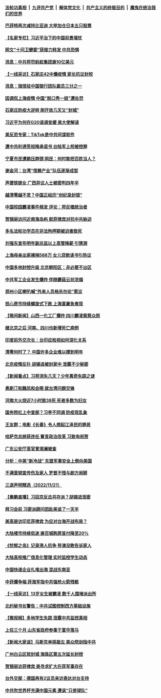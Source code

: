 ####  [法轮功真相](../../../../basic/blob/master/README.md?t=11230731) &nbsp;|&nbsp; [九评共产党](../../../../9ping.md/blob/master/README.md?t=11230731) &nbsp;|&nbsp; [解体党文化](../../../../jtdwh.md/blob/master/README.md?t=11230731)  &nbsp;|&nbsp; [共产主义的终极目的](../../../../gczydzjmd.md/blob/master/README.md?t=11230731) &nbsp;|&nbsp; [魔鬼在统治我们的世界](../../../../mgztzwmdsj.md/blob/master/README.md?t=11230731) 

#### [巴菲特再次减持比亚迪 大举加仓日本五只股票](../pages/nsc413/n13871067.md?t=11230731) 

#### [【名家专栏】习近平治下的中国前景堪忧](../pages/nsc413/n13870902.md?t=11230731) 

#### [网文“十问卫健委”获接力转发 中共恐惧](../pages/nsc413/n13871038.md?t=11230731) 

#### [消息：中共将罚蚂蚁集团逾10亿美元](../pages/nsc413/n13871032.md?t=11230731) 

#### [【一线采访】石家庄42中爆疫情 家长抗议封校](../pages/nsc413/n13870759.md?t=11230731) 

#### [消息：瑞信驻中国银行团队裁员三分之一](../pages/nsc413/n13871012.md?t=11230731) 

#### [因调侃上海疫情 中国“脱口秀一姐”遭处罚](../pages/nsc413/n13871013.md?t=11230731) 

#### [石家庄防疫大逆转 刚开放几天又“封城”](../pages/nsc413/n13870977.md?t=11230731) 

#### [习近平为何在G20语调变缓 美大使解读](../pages/nsc413/n13871005.md?t=11230731) 

#### [美反恐专家：TikTok是中共间谍软件](../pages/nsc413/n13870989.md?t=11230731) 

#### [遭中共利诱签投降承诺书 台陆军上校被控罪](../pages/nsc413/n13870649.md?t=11230731) 

#### [宁夏市民遭跪压脖颈  网民：何时能把百姓当人？](../pages/nsc413/n13870829.md?t=11230731) 

#### [谢金河：台湾“信赖产业”队伍逐渐成型](../pages/nsc413/n13870846.md?t=11230731) 

#### [声援铁链女 广西异议人士被密判四年半](../pages/nsc413/n13870924.md?t=11230731) 

#### [越清零越不灵？中国正经历“创纪录封锁”](../pages/nsc413/n13870950.md?t=11230731) 

#### [中国校园霸凌事件频发 评论：将反噬统治者](../pages/nsc413/n13870860.md?t=11230731) 

#### [贺锦丽访问近南海岛屿 挺菲律宾对抗中共胁迫](../pages/nsc413/n13870859.md?t=11230731) 

#### [多名法轮功学员在非法拘押期被迫害致死](../pages/nsc413/n13870463.md?t=11230731) 

#### [刘强东宣布明年副总监以上高管降薪 引猜测](../pages/nsc413/n13870834.md?t=11230731) 

#### [上海母亲出家裸捐588万 女儿贷款读书引热议](../pages/nsc413/n13870817.md?t=11230731) 

#### [中国多地封控升级 北京朝阳区：非必要不出区](../pages/nsc413/n13870806.md?t=11230731) 

#### [中共军工企业发生爆炸 伴随蘑菇云状浓烟](../pages/nsc413/n13870733.md?t=11230731) 

#### [郑州小区喇叭喊“外来人员格杀勿论”惹议](../pages/nsc413/n13870782.md?t=11230731) 

#### [担心房市持续螺旋式下跌 上海富豪急套现](../pages/nsc413/n13870689.md?t=11230731) 

#### [【晚间新闻】山西一化工厂爆炸 四川霸凌案惹众怒](../pages/nsc413/n13870739.md?t=11230731) 




#### [继北京之后 河南、四川也新增死亡病例](../pages/nsc413/n13870560.md?t=11230731) 

#### [印度前外交次长：台印应检视如何深化关系](../pages/nsc413/n13870674.md?t=11230731) 

#### [清零何时了？ 中国许多企业难以撑到明年](../pages/nsc413/n13870673.md?t=11230731) 

#### [北京疫情反扑 胡锡进被封家中 泄露不少秘密](../pages/nsc413/n13870633.md?t=11230731) 

#### [【新闻看点】习将消失几天？少年离奇失踪之谜](../pages/nsc413/n13870464.md?t=11230731) 

#### [奥斯汀和魏凤和会晤 就台湾问题交锋](../pages/nsc413/n13870623.md?t=11230731) 

#### [河南大火烧近7小时致38死 死者多数为妇女](../pages/nsc413/n13870495.md?t=11230731) 

#### [国务院杠上中宣部？习李不同调 防疫现乱象](../pages/nsc413/n13870340.md?t=11230731) 

#### [王友群：电影《长春》令人想起江泽民的罪恶](../pages/nsc413/n13870562.md?t=11230731) 

#### [哈萨克总统获连任 誓言政治改革 习致电祝贺](../pages/nsc413/n13870564.md?t=11230731) 


#### [广东公安厅高官曾湘澜被查](../pages/nsc413/n13870504.md?t=11230731) 

#### [分析：中美“新冷战” 东盟军事安全上倒向美国](../pages/nsc413/n13870403.md?t=11230731) 

#### [不满营销宣传伤及家人 罗晋不惜与剧方闹掰](../pages/nsc413/n13870468.md?t=11230731) 

#### [三退声明精选（2022/11/21）](../pages/nsc413/n13870580.md?t=11230731) 

#### [【秦鹏直播】习回京反击共存派？胡锡进泄密](../pages/nsc413/n13870296.md?t=11230731) 

#### [拜习会前 习密派顾问团赴美谈了一天半](../pages/nsc413/n13870401.md?t=11230731) 

#### [美高层访印尼菲律宾 为应对台海开战布局？](../pages/nsc413/n13870434.md?t=11230731) 

#### [大陆楼市持续低迷 逾百城购房首付降至20%](../pages/nsc413/n13870437.md?t=11230731) 

#### [《忧郁之岛》记录港人抗争 导演没敢告诉家人](../pages/nsc413/n13870380.md?t=11230731) 

#### [大陆高校推广信息化管理 实时监控学生动态](../pages/nsc413/n13868784.md?t=11230731) 

#### [中国快递企业扎堆出海 混战东南亚](../pages/nsc413/n13870397.md?t=11230731) 

#### [中菲爆争端 菲海军指中共强抢火箭残骸](../pages/nsc413/n13870342.md?t=11230731) 

#### [【一线采访】13岁女生被霸凌 数千人围堵派出所](../pages/nsc413/n13870140.md?t=11230731) 

#### [北约秘书长警告：中共试图控制西方基础设施](../pages/nsc413/n13870346.md?t=11230731) 

#### [【微视频】多地学生失踪 泄露中共监控真相](../pages/nsc413/n13869887.md?t=11230731) 

#### [上任三个月 山东省政府参事于富华落马](../pages/nsc413/n13870201.md?t=11230731) 

#### [【新闻大家谈】马斯克单挑极左 美众院剑指中共](../pages/nsc413/n13870262.md?t=11230731) 

#### [广州白云区软封城 海珠区第五次延长封控](../pages/nsc413/n13870085.md?t=11230731) 

#### [贺锦丽访菲律宾 美寻求扩大在菲军事存在](../pages/nsc413/n13870191.md?t=11230731) 

#### [台外交部：德国再有2议员来访表达对台支持](../pages/nsc413/n13870125.md?t=11230731) 

#### [中共吹世界杯充满中国元素 遭讽“只差球队”](../pages/nsc413/n13870174.md?t=11230731) 

